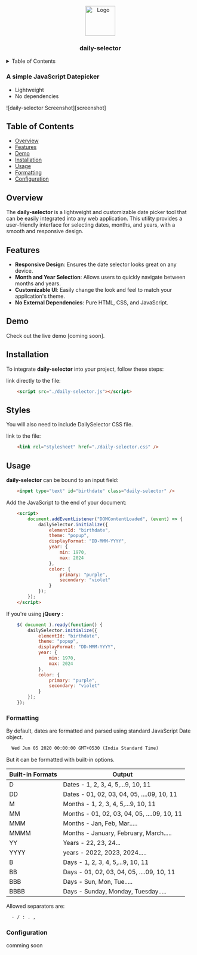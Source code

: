 <br />
<div align="center">
  <a href="https://github.com/jacksonpais/daily-selector">
    <img src="images/logo.png" alt="Logo" width="80" height="80">
  </a>

  <h3 align="center">daily-selector</h3>
</div>
<!-- TABLE OF CONTENTS -->
<details>
  <summary>Table of Contents</summary>
  <ol>
    <li>
      <a href="#about-the-project">About The Project</a>
      <ul>
        <li><a href="#built-with">Built With</a></li>
      </ul>
    </li>
    <li>
      <a href="#getting-started">Getting Started</a>
      <ul>
        <li><a href="#prerequisites">Prerequisites</a></li>
        <li><a href="#installation">Installation</a></li>
      </ul>
    </li>
    <li><a href="#usage">Usage</a></li>
    <li><a href="#roadmap">Roadmap</a></li>
    <li><a href="#contributing">Contributing</a></li>
    <li><a href="#license">License</a></li>
    <li><a href="#contact">Contact</a></li>
    <li><a href="#acknowledgments">Acknowledgments</a></li>
  </ol>
</details>

### A simple JavaScript Datepicker

- Lightweight
- No dependencies

![daily-selector Screenshot][screenshot]

## Table of Contents

- [Overview](#overview)
- [Features](#features)
- [Demo](#demo)
- [Installation](#installation)
- [Usage](#usage)
- [Formatting](#formatting)
- [Configuration](#configuration)

## Overview

The **daily-selector** is a lightweight and customizable date picker tool that can be easily integrated into any web application. This utility provides a user-friendly interface for selecting dates, months, and years, with a smooth and responsive design.

## Features

- **Responsive Design**: Ensures the date selector looks great on any device.
- **Month and Year Selection**: Allows users to quickly navigate between months and years.
- **Customizable UI**: Easily change the look and feel to match your application's theme.
- **No External Dependencies**: Pure HTML, CSS, and JavaScript.

## Demo

Check out the live demo [coming soon].

## Installation

To integrate **daily-selector** into your project, follow these steps:

link directly to the file:

```html
    <script src="./daily-selector.js"></script>
```

## Styles

You will also need to include DailySelector CSS file.

link to the file:

```html
    <link rel="stylesheet" href="./daily-selector.css" />
```

## Usage

**daily-selector** can be bound to an input field:

```html
    <input type="text" id="birthdate" class="daily-selector" />
```

Add the JavaScript to the end of your document:

```html
    <script>
        document.addEventListener("DOMContentLoaded", (event) => {
            dailySelector.initialize({
                elementId: "birthdate",
                theme: "popup",
                displayFormat: "DD-MMM-YYYY",
                year: {
                    min: 1970,
                    max: 2024
                },
                color: {
                    primary: "purple",
                    secondary: "violet"
                }
            });
        });
    </script>
```

If you're using **jQuery** :

```javascript
    $( document ).ready(function() {
        dailySelector.initialize({
            elementId: "birthdate",
            theme: "popup",
            displayFormat: "DD-MMM-YYYY",
            year: {
                min: 1970,
                max: 2024
            },
            color: {
                primary: "purple",
                secondary: "violet"
            }
        });
    });
```
### Formatting

By default, dates are formatted and parsed using standard JavaScript Date object.

```html
  Wed Jun 05 2020 00:00:00 GMT+0530 (India Standard Time)
```

But it can be formatted with built-in options.

| Built-in Formats | Output                                      |
|------------------|---------------------------------------------|
| D                | Dates - 1, 2, 3, 4, 5,...9, 10, 11          |
| DD               | Dates - 01, 02, 03, 04, 05, ....09, 10, 11  |
| M                | Months - 1, 2, 3, 4, 5,...9, 10, 11         |
| MM               | Months - 01, 02, 03, 04, 05, ....09, 10, 11 |
| MMM              | Months - Jan, Feb, Mar.....                 |
| MMMM             | Months - January, February, March.....      |
| YY             | Years - 22, 23, 24...                         |
| YYYY             | years - 2022, 2023, 2024.....               |
| B                | Days - 1, 2, 3, 4, 5,...9, 10, 11           |
| BB               | Days - 01, 02, 03, 04, 05, ....09, 10, 11   |
| BBB              | Days - Sun, Mon, Tue.....                   |
| BBBB             | Days - Sunday, Monday, Tuesday.....         |

Allowed separators are:
```html
  - / : . , 
```

### Configuration

comming soon